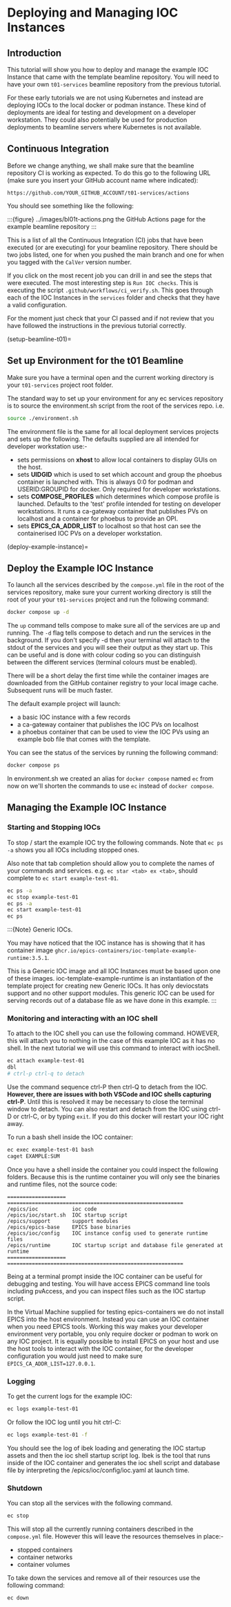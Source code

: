 # Deploying and Managing IOC Instances

## Introduction

This tutorial will show you how to deploy and manage the example IOC Instance that came with the template beamline repository. You will need to have your own `t01-services` beamline repository from the previous tutorial.

For these early tutorials we are not using Kubernetes and instead are deploying IOCs to the local docker or podman instance. These kind of deployments are ideal for testing and development on a developer workstation. They could also potentially be used for production deployments to beamline servers where Kubernetes is not available.

## Continuous Integration

Before we change anything, we shall make sure that the beamline repository CI
is working as expected. To do this go to the following URL (make sure you insert
your GitHub account name where indicated):

```
https://github.com/YOUR_GITHUB_ACCOUNT/t01-services/actions
```

You should see something like the following:

:::{figure} ../images/bl01t-actions.png
the GitHub Actions page for the example beamline repository
:::

This is a list of all the Continuous Integration (CI) jobs that have been
executed (or are executing) for your beamline repository. There should be
two jobs listed, one for when you pushed the main branch and one for when you
tagged with the `CalVer` version number.

If you click on the most recent job you can drill in and see the steps that
were executed. The most interesting step is `Run IOC checks`. This
is executing the script `.github/workflows/ci_verify.sh`. This goes through
each of the IOC Instances in the `services` folder and checks that they
have a valid configuration.

For the moment just check that your CI passed and if not review that you
have followed the instructions in the previous tutorial correctly.

(setup-beamline-t01)=
## Set up Environment for the t01 Beamline

Make sure you have a terminal open and the current working directory is your `t01-services` project root folder.

The standard way to set up your environment for any ec services repository is to source the environment.sh script from the root of the services repo. i.e.

```bash
source ./environment.sh
```

The environment file is the same for all local deployment services projects and sets up the following. The defaults supplied are all intended for developer workstation use:-
- sets permissions on **xhost** to allow local containers to display GUIs on the host.
- sets **UIDGID** which is used to set which account and group the phoebus container is launched with. This is always 0:0 for podman and USERID:GROUPID for docker. Only required for developer workstations.
- sets **COMPOSE_PROFILES** which determines which compose profile is launched. Defaults to the 'test' profile intended for testing on developer workstations. It runs a ca-gateway container that publishes PVs on localhost and a container for phoebus to provide an OPI.
- sets **EPICS_CA_ADDR_LIST** to localhost so that host can see the containerised IOC PVs on a developer workstation.


(deploy-example-instance)=
## Deploy the Example IOC Instance

To launch all the services described by the `compose.yml` file in the root of the services repository, make sure your current working directory is still the root of your your `t01-services` project and run the following command:

```bash
docker compose up -d
```

The `up` command tells compose to make sure all of the services are up and running.  The `-d` flag tells compose to detach and run the services in the background. If you don't specify -d then your terminal will attach to the stdout of the services and you will see their output as they start up. This can be useful and is done with colour coding so you can distinguish between the different services (terminal colours must be enabled).

There will be a short delay the first time while the container images are downloaded from the GitHub container registry to your local image cache. Subsequent runs will be much faster.

The default example project will launch:

- a basic IOC instance with a few records
- a ca-gateway container that publishes the IOC PVs on localhost
- a phoebus container that can be used to view the IOC PVs using an example bob file that comes with the template.


You can see the status of the services by running the following command:

```bash
docker compose ps
```

In environment.sh we created an alias for `docker compose` named `ec` from now on we'll shorten the commands to use `ec` instead of `docker compose`.

## Managing the Example IOC Instance

### Starting and Stopping IOCs

To stop / start the example IOC try the following commands. Note that `ec ps -a` shows you all IOCs including stopped ones.

Also note that tab completion should allow you to complete the names of your commands and services. e.g.
`ec star <tab> ex <tab>`, should complete to `ec start example-test-01`.

```bash
ec ps -a
ec stop example-test-01
ec ps -a
ec start example-test-01
ec ps
```

:::{Note}
Generic IOCs.

You may have noticed that the IOC instance has is showing that it has container image `ghcr.io/epics-containers/ioc-template-example-runtime:3.5.1`.

This is a Generic IOC image and all IOC Instances must be based upon one of these images. ioc-template-example-runtime is an instantiation of the template project for creating new Generic IOCs. It has only deviocstats support and no other support modules. This generic IOC can be used for serving records out of a database file as we have done in this example.
:::

### Monitoring and interacting with an IOC shell

To attach to the IOC shell you can use the following command. HOWEVER, this
will attach you to nothing in the case of this example IOC as it has no
shell. In the next tutorial we will use this command to interact with
iocShell.

```bash
ec attach example-test-01
dbl
# ctrl-p ctrl-q to detach
```

Use the command sequence ctrl-P then ctrl-Q to detach from the IOC. **However, there are issues with both VSCode and IOC shells capturing ctrl-P**. Until this is resolved it may be necessary to close the terminal window to detach. You can also restart and detach from the IOC using ctrl-D or ctrl-C, or by typing `exit`. If you do this docker will restart your IOC right away.

To run a bash shell inside the IOC container:

```bash
ec exec example-test-01 bash
caget EXAMPLE:SUM
```

Once you have a shell inside the container you could inspect the following folders. Because this is the runtime container you will only see the binaries and runtime files, not the source code:

```{eval-rst}
===================  =========================================================
/epics/ioc           ioc code
/epics/ioc/start.sh  IOC startup script
/epics/support       support modules
/epics/epics-base    EPICS base binaries
/epics/ioc/config    IOC instance config used to generate runtime files
/epics/runtime       IOC startup script and database file generated at runtime
===================  =========================================================
```

Being at a terminal prompt inside the IOC container can be useful for debugging and testing. You will have access EPICS command line tools including pvAccess, and you can inspect files such as the IOC startup script.

In the Virtual Machine supplied for testing epics-containers we do not install EPICS into the host environment. Instead you can use an IOC container when you need EPICS tools. Working this way makes your developer environment very portable, you only require docker or podman to work on any IOC project. It is equally possible to install EPICS on your host and use the host tools to interact with the IOC container, for the developer configuration you would just need to make sure `EPICS_CA_ADDR_LIST=127.0.0.1`.

### Logging

To get the current logs for the example IOC:

```bash
ec logs example-test-01
```

Or follow the IOC log until you hit ctrl-C:

```bash
ec logs example-test-01 -f
```

You should see the log of ibek loading and generating the IOC startup assets and then the ioc shell startup script log. Ibek is the tool that runs inside of the IOC container and generates the ioc shell script and database file by interpreting the /epics/ioc/config/ioc.yaml at launch time.

### Shutdown

You can stop all the services with the following command.

```bash
ec stop
```

This will stop all the currently running containers described in the `compose.yml` file.
However this will leave the resources themselves in place:-
- stopped containers
- container networks
- container volumes

To take down the services and remove all of their resources use the following command:

```bash
ec down
```
